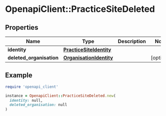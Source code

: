 # OpenapiClient::PracticeSiteDeleted

## Properties

| Name | Type | Description | Notes |
| ---- | ---- | ----------- | ----- |
| **identity** | [**PracticeSiteIdentity**](PracticeSiteIdentity.md) |  |  |
| **deleted_organisation** | [**OrganisationIdentity**](OrganisationIdentity.md) |  | [optional] |

## Example

```ruby
require 'openapi_client'

instance = OpenapiClient::PracticeSiteDeleted.new(
  identity: null,
  deleted_organisation: null
)
```


